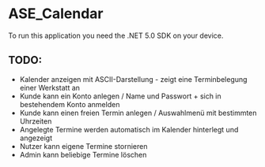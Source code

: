 # ASE_Calendar

To run this application you need the .NET 5.0 SDK on your device.



## TODO:

- Kalender anzeigen mit ASCII-Darstellung - zeigt eine Terminbelegung einer Werkstatt an
- Kunde kann ein Konto anlegen / Name und Passwort + sich in bestehendem Konto anmelden
- Kunde kann einen freien Termin anlegen / Auswahlmenü mit bestimmten Uhrzeiten
- Angelegte Termine werden automatisch im Kalender hinterlegt und angezeigt
- Nutzer kann eigene Termine stornieren
- Admin kann beliebige Termine löschen

